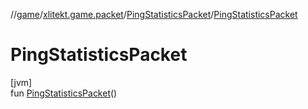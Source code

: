 //[game](../../../index.md)/[xlitekt.game.packet](../index.md)/[PingStatisticsPacket](index.md)/[PingStatisticsPacket](-ping-statistics-packet.md)

# PingStatisticsPacket

[jvm]\
fun [PingStatisticsPacket](-ping-statistics-packet.md)()
